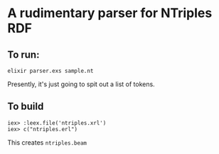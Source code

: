 # A rudimentary parser for NTriples RDF

## To run:

```
elixir parser.exs sample.nt
```

Presently, it's just going to spit out a list of tokens.


## To build

```
iex> :leex.file('ntriples.xrl')
iex> c("ntriples.erl")
```

This creates `ntriples.beam`
